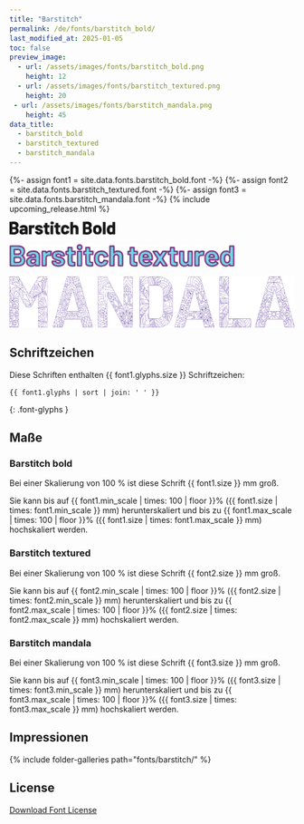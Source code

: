```yaml
---
title: "Barstitch"
permalink: /de/fonts/barstitch_bold/
last_modified_at: 2025-01-05
toc: false
preview_image:
  - url: /assets/images/fonts/barstitch_bold.png
    height: 12
  - url: /assets/images/fonts/barstitch_textured.png
    height: 20
 - url: /assets/images/fonts/barstitch_mandala.png
    height: 45
data_title:
  - barstitch_bold
  - barstitch_textured
  - barstitch_mandala
---
```

{%- assign font1 = site.data.fonts.barstitch_bold.font -%}
{%- assign font2 = site.data.fonts.barstitch_textured.font -%}
{%- assign font3 = site.data.fonts.barstitch_mandala.font -%}
{% include upcoming_release.html %}

<img 
     src="/assets/images/fonts/barstitch_bold.png"
     alt="Barstitch Bold" height="23">

<img 
     src="/assets/images/fonts/barstitch_textured.png"
     alt="Barstitch textured" height="40">

<img 
     src="/assets/images/fonts/barstitch_mandala.png"
     alt="Barstitch textured" height="90">

## Schriftzeichen

Diese Schriften enthalten {{ font1.glyphs.size }} Schriftzeichen:

```
{{ font1.glyphs | sort | join: ' ' }}
```
{: .font-glyphs }

## Maße
### Barstitch bold

Bei einer Skalierung von 100 % ist diese Schrift {{ font1.size }} mm groß.

Sie kann bis auf {{ font1.min_scale | times: 100 | floor }}% ({{ font1.size | times: font1.min_scale }} mm) herunterskaliert und bis zu {{ font1.max_scale | times: 100 | floor }}% ({{ font1.size | times: font1.max_scale }} mm) hochskaliert  werden.

### Barstitch textured

Bei einer Skalierung von 100 % ist diese Schrift {{ font2.size }} mm groß.

Sie kann bis auf {{ font2.min_scale | times: 100 | floor }}% ({{ font2.size | times: font2.min_scale }} mm) herunterskaliert und bis zu {{ font2.max_scale | times: 100 | floor }}% ({{ font2.size | times: font2.max_scale }} mm) hochskaliert  werden.


### Barstitch mandala

Bei einer Skalierung von 100 % ist diese Schrift {{ font3.size }} mm groß.

Sie kann bis auf {{ font3.min_scale | times: 100 | floor }}% ({{ font3.size | times: font3.min_scale }} mm) herunterskaliert und bis zu {{ font3.max_scale | times: 100 | floor }}% ({{ font3.size | times: font3.max_scale }} mm) hochskaliert  werden.


## Impressionen
{% include folder-galleries path="fonts/barstitch/" %}

## License

[Download Font License](https://github.com/inkstitch/inkstitch/tree/main/fonts/barstitch_bold/LICENSE)

